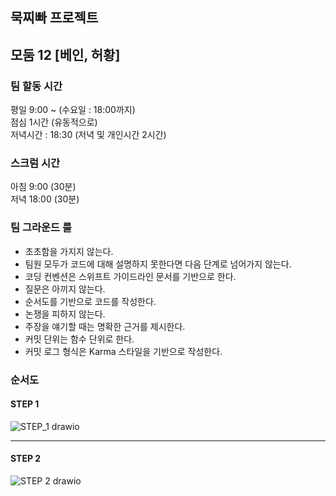 ## 묵찌빠 프로젝트

## 모둠 12 [베인, 허황]

### 팀 할동 시간  
평일 9:00 ~ (수요일 : 18:00까지)  
점심 1시간 (유동적으로)  
저녁시간 : 18:30 (저녁 및 개인시간 2시간)  

### 스크럼 시간
아침 9:00 (30분)  
저녁 18:00 (30분)

### 팀 그라운드 룰  
+ 초초함을 가지지 않는다.
+ 팀원 모두가 코드에 대해 설명하지 못한다면 다음 단계로 넘어가지 않는다.
+ 코딩 컨벤션은 스위프트 가이드라인 문서를 기반으로 한다.
+ 질문은 아끼지 않는다.
+ 순서도를 기반으로 코드를 작성한다.
+ 논쟁을 피하지 않는다.
+ 주장을 얘기할 때는 명확한 근거를 제시한다.
+ 커밋 단위는 함수 단위로 한다.
+ 커밋 로그 형식은 Karma 스타일을 기반으로 작성한다.

### 순서도
#### STEP 1
![STEP_1 drawio](https://user-images.githubusercontent.com/50446512/136763107-f6e4ef56-cc3e-4ef6-baee-9f7bfbf220ec.png)

---

#### STEP 2
![STEP 2 drawio](https://user-images.githubusercontent.com/27428188/137280526-1b00b7e0-749d-4f4d-b958-441f91f8e29a.png)
